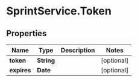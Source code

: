 # SprintService.Token

## Properties
Name | Type | Description | Notes
------------ | ------------- | ------------- | -------------
**token** | **String** |  | [optional] 
**expires** | **Date** |  | [optional] 
